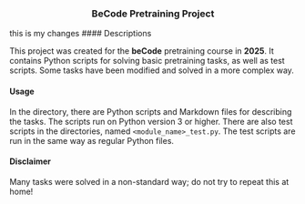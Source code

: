 <h3 align="center">BeCode Pretraining Project</h3>
this is my changes
#### Descriptions

This project was created for the **beCode** pretraining course in **2025**. It contains Python scripts
for solving basic pretraining tasks, as well as test scripts. Some tasks have been modified
and solved in a more complex way.

#### Usage

In the directory, there are Python scripts and Markdown files for describing the tasks. 
The scripts run on Python version 3 or higher. There are also test scripts in the directories, 
named `<module_name>_test.py`. The test scripts are run in the same way as regular Python files.

#### Disclaimer

Many tasks were solved in a non-standard way; do not try to repeat this at home!

